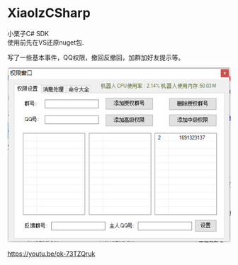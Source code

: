 # XiaolzCSharp
小栗子C# SDK  
使用前先在VS还原nuget包.    
    

写了一些基本事件，QQ权限，撤回反撤回，加群加好友提示等。

![image](https://github.com/laomms/XiaolzCSharp/blob/master/admin.png)   

https://youtu.be/pk-73TZQruk 




